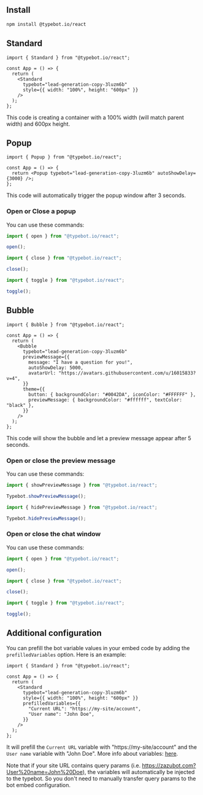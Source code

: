 ## Install

```bash
npm install @typebot.io/react
```

## Standard

```tsx
import { Standard } from "@typebot.io/react";

const App = () => {
  return (
    <Standard
      typebot="lead-generation-copy-3luzm6b"
      style={{ width: "100%", height: "600px" }}
    />
  );
};
```

This code is creating a container with a 100% width (will match parent width) and 600px height.

## Popup

```tsx
import { Popup } from "@typebot.io/react";

const App = () => {
  return <Popup typebot="lead-generation-copy-3luzm6b" autoShowDelay={3000} />;
};
```

This code will automatically trigger the popup window after 3 seconds.

### Open or Close a popup

You can use these commands:

```js
import { open } from "@typebot.io/react";

open();
```

```js
import { close } from "@typebot.io/react";

close();
```

```js
import { toggle } from "@typebot.io/react";

toggle();
```

## Bubble

```tsx
import { Bubble } from "@typebot.io/react";

const App = () => {
  return (
    <Bubble
      typebot="lead-generation-copy-3luzm6b"
      previewMessage={{
        message: "I have a question for you!",
        autoShowDelay: 5000,
        avatarUrl: "https://avatars.githubusercontent.com/u/16015833?v=4",
      }}
      theme={{
        button: { backgroundColor: "#0042DA", iconColor: "#FFFFFF" },
        previewMessage: { backgroundColor: "#ffffff", textColor: "black" },
      }}
    />
  );
};
```

This code will show the bubble and let a preview message appear after 5 seconds.

### Open or close the preview message

You can use these commands:

```js
import { showPreviewMessage } from "@typebot.io/react";

Typebot.showPreviewMessage();
```

```js
import { hidePreviewMessage } from "@typebot.io/react";

Typebot.hidePreviewMessage();
```

### Open or close the chat window

You can use these commands:

```js
import { open } from "@typebot.io/react";

open();
```

```js
import { close } from "@typebot.io/react";

close();
```

```js
import { toggle } from "@typebot.io/react";

toggle();
```

## Additional configuration

You can prefill the bot variable values in your embed code by adding the `prefilledVariables` option. Here is an example:

```tsx
import { Standard } from "@typebot.io/react";

const App = () => {
  return (
    <Standard
      typebot="lead-generation-copy-3luzm6b"
      style={{ width: "100%", height: "600px" }}
      prefilledVariables={{
        "Current URL": "https://my-site/account",
        "User name": "John Doe",
      }}
    />
  );
};
```

It will prefill the `Current URL` variable with "https://my-site/account" and the `User name` variable with "John Doe". More info about variables: [here](/editor/variables).

Note that if your site URL contains query params (i.e. https://zazubot.com?User%20name=John%20Doe), the variables will automatically be injected to the typebot. So you don't need to manually transfer query params to the bot embed configuration.
